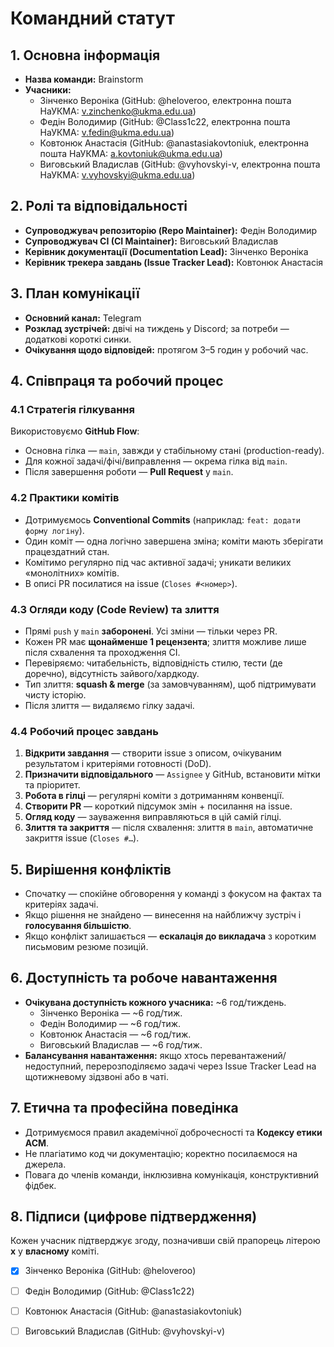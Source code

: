# Командний статут

## 1. Основна інформація
- **Назва команди:** Brainstorm
- **Учасники:**
  - Зінченко Вероніка (GitHub: @heloveroo, електронна пошта НаУКМА: v.zinchenko@ukma.edu.ua)
  - Федін Володимир (GitHub: @Class1c22, електронна пошта НаУКМА: v.fedin@ukma.edu.ua)
  - Ковтонюк Анастасія (GitHub: @anastasiakovtoniuk, електронна пошта НаУКМА: a.kovtoniuk@ukma.edu.ua)
  - Виговський Владислав (GitHub: @vyhovskyi-v, електронна пошта НаУКМА: v.vyhovskyi@ukma.edu.ua)

## 2. Ролі та відповідальності
- **Супроводжувач репозиторію (Repo Maintainer):** Федін Володимир
- **Супроводжувач CI (CI Maintainer):** Виговський Владислав
- **Керівник документації (Documentation Lead):** Зінченко Вероніка
- **Керівник трекера завдань (Issue Tracker Lead):** Ковтонюк Анастасія

## 3. План комунікації
- **Основний канал:** Telegram
- **Розклад зустрічей:** двічі на тиждень у Discord; за потреби — додаткові короткі синки.
- **Очікування щодо відповідей:** протягом 3–5 годин у робочий час.

## 4. Співпраця та робочий процес
### 4.1 Стратегія гілкування
Використовуємо **GitHub Flow**:
- Основна гілка — `main`, завжди у стабільному стані (production-ready).
- Для кожної задачі/фічі/виправлення — окрема гілка від `main`.
- Після завершення роботи — **Pull Request** у `main`.

### 4.2 Практики комітів
- Дотримуємось **Conventional Commits** (наприклад: `feat: додати форму логіну`).
- Один коміт — одна логічно завершена зміна; коміти мають зберігати працездатний стан.
- Комітимо регулярно під час активної задачі; уникати великих «монолітних» комітів.
- В описі PR посилатися на issue (`Closes #<номер>`).

### 4.3 Огляди коду (Code Review) та злиття
- Прямі `push` у `main` **заборонені**. Усі зміни — тільки через PR.
- Кожен PR має **щонайменше 1 рецензента**; злиття можливе лише після схвалення та проходження CI.
- Перевіряємо: читабельність, відповідність стилю, тести (де доречно), відсутність зайвого/хардкоду.
- Тип злиття: **squash & merge** (за замовчуванням), щоб підтримувати чисту історію.
- Після злиття — видаляємо гілку задачі.

### 4.4 Робочий процес завдань
1) **Відкрити завдання** — створити issue з описом, очікуваним результатом і критеріями готовності (DoD).
2) **Призначити відповідального** — `Assignee` у GitHub, встановити мітки та пріоритет.
3) **Робота в гілці** — регулярні коміти з дотриманням конвенції.
4) **Створити PR** — короткий підсумок змін + посилання на issue.
5) **Огляд коду** — зауваження виправляються в цій самій гілці.
6) **Злиття та закриття** — після схвалення: злиття в `main`, автоматичне закриття issue (`Closes #…`).

## 5. Вирішення конфліктів
- Спочатку — спокійне обговорення у команді з фокусом на фактах та критеріях задачі.
- Якщо рішення не знайдено — винесення на найближчу зустріч і **голосування більшістю**.
- Якщо конфлікт залишається — **ескалація до викладача** з коротким письмовим резюме позицій.

## 6. Доступність та робоче навантаження
- **Очікувана доступність кожного учасника:** ~6 год/тиждень.
  - Зінченко Вероніка — ~6 год/тиж.
  - Федін Володимир — ~6 год/тиж.
  - Ковтонюк Анастасія — ~6 год/тиж.
  - Виговський Владислав — ~6 год/тиж.
- **Балансування навантаження:** якщо хтось перевантажений/недоступний, перерозподіляємо задачі через Issue Tracker Lead на щотижневому зідзвоні або в чаті.

## 7. Етична та професійна поведінка
- Дотримуємося правил академічної доброчесності та **Кодексу етики ACM**.
- Не плагіатимо код чи документацію; коректно посилаємося на джерела.
- Повага до членів команди, інклюзивна комунікація, конструктивний фідбек.

## 8. Підписи (цифрове підтвердження)
Кожен учасник підтверджує згоду, позначивши свій прапорець літерою **x** у **власному** коміті.
- [x] Зінченко Вероніка (GitHub: @heloveroo)
- [ ] Федін Володимир (GitHub: @Class1c22)
- [ ] Ковтонюк Анастасія (GitHub: @anastasiakovtoniuk)
- [ ] Виговський Владислав (GitHub: @vyhovskyi-v)

